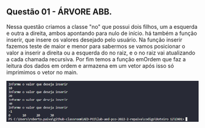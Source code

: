 ## Questão 01 - ÁRVORE ABB.

Nessa questão criamos a classe "no" que possui dois filhos, um a esquerda e outra a direita, ambos apontando para nulo de início. há também a função inserir, que insere os valores desejado pelo usuário. Na função inserir fazemos teste de maior e menor para sabermos se vamos posicionar o valor a inserir a direita ou a esquerda do no raiz, e o no raiz vai atualizando a cada chamada recursiva. Por fim temos a função emOrdem que faz a leitura dos dados em ordem e armazena em um vetor após isso só imprimimos o vetor no main.

![Print EX 01](img/EX01.png)
